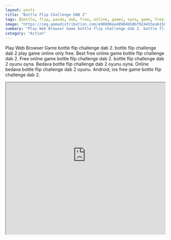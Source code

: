 ```yaml
---
layout: posts
title: "Bottle Flip Challenge DAB 2"
tags: [bottle, flip, panda, dub, free, online, games, oyna, game, free, games, play, play, games]
image: "https://img.gamedistribution.com/e98000ee48904bb0bf924455eab15617.jpg"
summary: "Play Web Browser Game bottle flip challenge dab 2. bottle flip challenge dab 2 play game online only free. Best free online game bottle flip challenge dab 2. Free online game bottle flip challenge dab 2. bottle flip challenge dab 2 oyunu oyna. Bedava bottle flip challenge dab 2 oyunu oyna. Online bedava bottle flip challenge dab 2 oyunu. Android, ios free game bottle flip challenge dab 2."
category: "Action"
---
```


Play Web Browser Game bottle flip challenge dab 2. bottle flip challenge dab 2 play game online only free. Best free online game bottle flip challenge dab 2. Free online game bottle flip challenge dab 2. bottle flip challenge dab 2 oyunu oyna. Bedava bottle flip challenge dab 2 oyunu oyna. Online bedava bottle flip challenge dab 2 oyunu. Android, ios free game bottle flip challenge dab 2.

<iframe width="100%" height="480px;" src="https://html5.gamedistribution.com/e98000ee48904bb0bf924455eab15617/"></iframe>